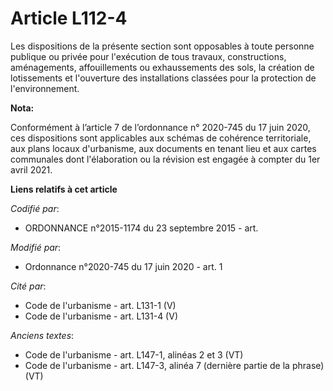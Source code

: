 # Article L112-4

Les dispositions de la présente section sont opposables à toute personne publique ou privée pour l'exécution de tous travaux,
constructions, aménagements, affouillements ou exhaussements des sols, la création de lotissements et l'ouverture des
installations classées pour la protection de l'environnement.

**Nota:**

Conformément à l’article 7 de l’ordonnance n° 2020-745 du 17 juin 2020, ces dispositions sont applicables aux schémas de
cohérence territoriale, aux plans locaux d'urbanisme, aux documents en tenant lieu et aux cartes communales dont
l'élaboration ou la révision est engagée à compter du 1er avril 2021.

**Liens relatifs à cet article**

_Codifié par_:

  - ORDONNANCE n°2015-1174 du 23 septembre 2015 - art.

_Modifié par_:

  - Ordonnance n°2020-745 du 17 juin 2020 - art. 1

_Cité par_:

  - Code de l'urbanisme - art. L131-1 (V)
  - Code de l'urbanisme - art. L131-4 (V)

_Anciens textes_:

  - Code de l'urbanisme - art. L147-1, alinéas 2 et 3 (VT)
  - Code de l'urbanisme - art. L147-3, alinéa 7 (dernière partie de la phrase) (VT)
